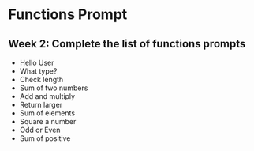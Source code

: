 # Functions Prompt
## Week 2: Complete the list of functions prompts 

- Hello User 
- What type? 
- Check length
- Sum of two numbers 
- Add and multiply 
- Return larger 
- Sum of elements 
- Square a number 
- Odd or Even 
- Sum of positive 

